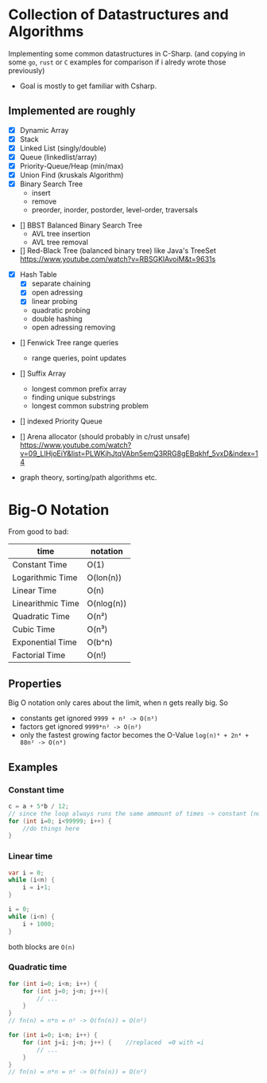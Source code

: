 # Collection of Datastructures and Algorithms

Implementing some common datastructures in C-Sharp. (and copying in some `go`, `rust` or `C` examples for comparison if i alredy wrote those previously)
- Goal is mostly to get familiar with Csharp.

## Implemented are roughly


- [x] Dynamic Array
- [x] Stack
- [x] Linked List (singly/double)
- [x] Queue (linkedlist/array)
- [x] Priority-Queue/Heap (min/max)
- [x] Union Find (kruskals Algorithm)
- [x] Binary Search Tree
    - insert
    - remove
    - preorder, inorder, postorder, level-order, traversals
- [] BBST Balanced Binary Search Tree
    - AVL tree insertion
    - AVL tree removal
- [] Red-Black Tree (balanced binary tree) like Java's TreeSet
https://www.youtube.com/watch?v=RBSGKlAvoiM&t=9631s
- [x] Hash Table
    - [x] separate chaining
    - [x] open adressing
    - [x] linear probing
    - quadratic probing
    - double hashing
    - open adressing removing
- [] Fenwick Tree range queries
    - range queries, point updates
- [] Suffix Array
    - longest common prefix array
    - finding unique substrings
    - longest common substring problem
- [] indexed Priority Queue
- [] Arena allocator (should probably in c/rust unsafe)
https://www.youtube.com/watch?v=09_LlHjoEiY&list=PLWKjhJtqVAbn5emQ3RRG8gEBqkhf_5vxD&index=14

- graph theory, sorting/path algorithms etc.

# Big-O Notation
From good to bad:

|time| notation|
|---|---|
|Constant Time| O(1) |
|Logarithmic Time| O(lon(n)) |
|Linear Time| O(n) |
|Linearithmic Time| O(nlog(n)) |
|Quadratic Time| O(n²) |
|Cubic Time| O(n³) |
|Exponential Time| O(b^n)|
|Factorial Time| O(n!) |

## Properties
Big O notation only cares about the limit, when n gets really big. So 
- constants get ignored `9999 + n³ -> O(n³)`
- factors get ignored `9999*n² -> O(n²)`
- only the fastest growing factor becomes the O-Value `log(n)⁴ + 2n⁴ + 88n² -> O(n⁴)`

## Examples
### Constant time
```cs
c = a + 5*b / 12;
// since the loop always runs the same ammount of times -> constant (not coupled with n)
for (int i=0; i<99999; i++) {
    //do things here
}
```

### Linear time
```cs
var i = 0;
while (i<n) {
    i = i+1;
}

i = 0;
while (i<n) {
    i + 1000;
}
```
both blocks are `O(n)`

### Quadratic time
```cs
for (int i=0; i<n; i++) {
    for (int j=0; j<n; j++){
        // ...
    }
}
// fn(n) = n*n = n² -> O(fn(n)) = O(n²)

for (int i=0; i<n; i++) {
    for (int j=i; j<n; j++) {    //replaced  =0 with =i
        // ...
    }
}
// fn(n) = n*n = n² -> O(fn(n)) = O(n²)
```